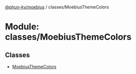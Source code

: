 [@phun-ky/moebius](../README.md) / classes/MoebiusThemeColors

# Module: classes/MoebiusThemeColors

## Classes

- [MoebiusThemeColors](../classes/classes_MoebiusThemeColors.MoebiusThemeColors.md)
